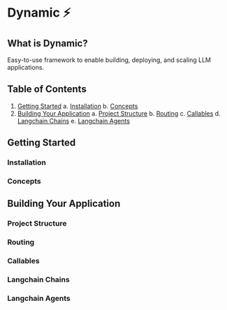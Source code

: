 # Dynamic ⚡️

## What is Dynamic?

Easy-to-use framework to enable building, deploying, and scaling LLM applications.

## Table of Contents

1. [Getting Started](#getting-started)
   a. [Installation](#installation)
   b. [Concepts](#concepts)
2. [Building Your Application](#building-your-application)
   a. [Project Structure](#project-structure)
   b. [Routing](#routing)
   c. [Callables](#callables)
   d. [Langchain Chains](#langchain-chains)
   e. [Langchain Agents](#langchain-agents)

## Getting Started

### Installation

### Concepts

## Building Your Application

### Project Structure

### Routing

### Callables

### Langchain Chains

### Langchain Agents
